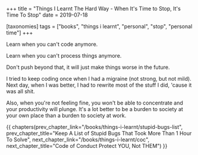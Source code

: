 +++
title = "Things I Learnt The Hard Way - When It's Time to Stop, It's Time To Stop"
date = 2019-07-18

[taxonomies]
tags = ["books", "things i learnt", "personal", "stop", "personal time"]
+++

Learn when you can't code anymore.

<!-- more -->

Learn when you can't process things anymore.

Don't push beyond that, it will just make things worse in the future.

I tried to keep coding once when I had a migraine (not strong, but not mild).
Next day, when I was better, I had to rewrite most of the stuff I did, 'cause
it was all shit.

Also, when you're not feeling fine, you won't be able to concentrate and your
productivity will plunge. It's a lot better to be a burden to society at your
own place than a burden to society at work.

{{ chapters(prev_chapter_link="/books/things-i-learnt/stupid-bugs-list", prev_chapter_title="Keep A List of Stupid Bugs That Took More Than 1 Hour To Solve", next_chapter_link="/books/things-i-learnt/coc", next_chapter_title="Code of Conduct Protect YOU, Not THEM") }}

